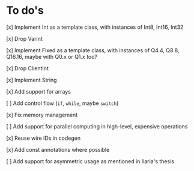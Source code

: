To do's
=======

[x] Implement Int as a template class, with instances of Int8, Int16, Int32

[x] Drop Varint

[x] Implement Fixed as a template class, with instances of Q4.4, Q8.8, Q16.16, maybe with Q0.x or Q1.x too?

[x] Drop ClientInt

[x] Implement String

[x] Add support for arrays

[ ] Add control flow (`if`, `while`, maybe `switch`)

[x] Fix memory management

[ ] Add support for parallel computing in high-level, expensive operations

[x] Reuse wire IDs in codegen

[x] Add const annotations where possible

[ ] Add support for asymmetric usage as mentioned in Ilaria's thesis

